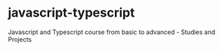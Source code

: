 # javascript-typescript
Javascript and Typescript course from basic to advanced - Studies and Projects
